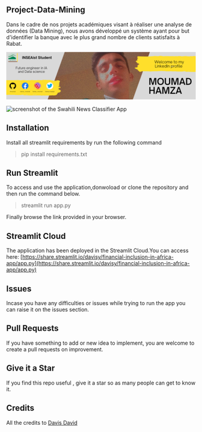 ## Project-Data-Mining

Dans le cadre de nos projets académiques visant à réaliser une analyse de données (Data Mining), nous avons développé un système ayant pour but d'identifier la banque avec le plus grand nombre de clients satisfaits à Rabat.


![Future engineer in Data Science](https://github.com/hmoumad/hmoumad/blob/main/LinkedIn_Banner.png)


<img src="https://ocdn.eu/pulscms-transforms/1/t1nk9kpTURBXy9mYmJkOTFkZDE3ZjA2NmFjNGZjMmU0ZjFjMmQxMmMwOC5qcGeSlQMAAM0Cpc0BfZMFzQMWzQGugaEwBQ" alt="screenshot of the Swahili News Classifier App" />


## Installation
Install all streamlit requirements by run the following command

> pip install requirements.txt

## Run Streamlit

To access and use the application,donwoload or clone the repository and then run the command below.
> streamlit run app.py

Finally browse the link provided in your browser.

## Streamlit Cloud

The application has been deployed in the Streamlit Cloud.You can access here: [https://share.streamlit.io/davisy/financial-inclusion-in-africa-app/app.py](https://share.streamlit.io/davisy/financial-inclusion-in-africa-app/app.py)



## Issues 

Incase you have any difficulties or issues while trying to run the app you can raise it on the issues section. 

## Pull Requests

If you have something to add or new idea to implement, you are welcome to create a pull requests on improvement.

## Give it a Star

If you find this repo useful , give it a star so as many people can get to know it.

## Credits

All the credits to [Davis David ](https://twitter.com/Davis_McDavid)
